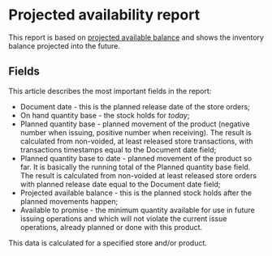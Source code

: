 # Projected availability report

This report is based on [projected available balance](https://docs.erp.net/tech/modules/logistics/planning/projected-available-balance.html?q=projected%20available%20balance) and shows the inventory balance projected into the future.

## Fields

This article describes the most important fields in the report:

- Document date - this is the planned release date of the store orders;
- On hand quantity base - the stock holds for *today*;
- Planned quantity base - planned movement of the product (negative number when issuing, positive number when receiving). The result is calculated from non-voided, at least released store transactions, with transactions timestamps equal to the Document date field;
- Planned quantity base to date - planned movement of the product so far. It is basically the running total of the Planned quantity base field. The result is calculated from non-voided at least released store orders with planned release date  equal to the Document date field;
- Projected available balance - this is the planned stock holds after the planned movements happen;
- Available to promise - the minimum quantity available for use in future issuing operations and which will not violate the current issue operations, already planned or done with this product.

This data is calculated for a specified store and/or product.
